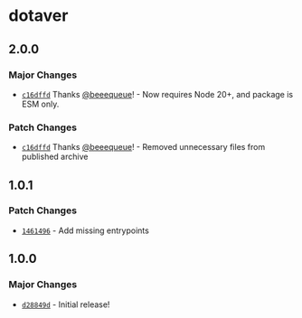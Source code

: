 # dotaver

## 2.0.0

### Major Changes

- [`c16dffd`](https://github.com/beeequeue/dotaver/commit/c16dffd3db3ece51d17e09553e938390b0fc448c) Thanks [@beeequeue](https://github.com/beeequeue)! - Now requires Node 20+, and package is ESM only.

### Patch Changes

- [`c16dffd`](https://github.com/beeequeue/dotaver/commit/c16dffd3db3ece51d17e09553e938390b0fc448c) Thanks [@beeequeue](https://github.com/beeequeue)! - Removed unnecessary files from published archive

## 1.0.1

### Patch Changes

- [`1461496`](https://github.com/BeeeQueue/dotaver/commit/1461496eb7a413fbf748c3a26fc377f04ff99ad1) - Add missing entrypoints

## 1.0.0

### Major Changes

- [`d28849d`](https://github.com/BeeeQueue/dotaver/commit/d28849d9c064ebfe93c2d7a320ea70a48e448636) - Initial release!
